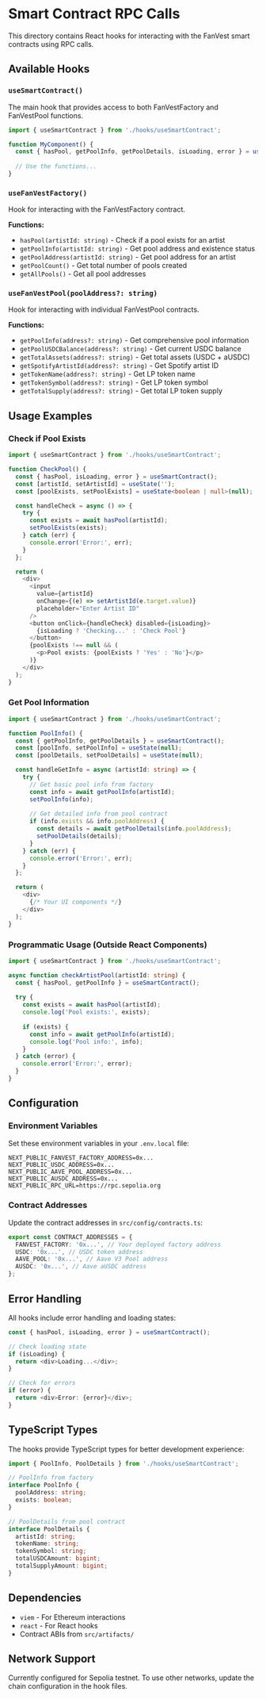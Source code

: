 # Smart Contract RPC Calls

This directory contains React hooks for interacting with the FanVest smart contracts using RPC calls.

## Available Hooks

### `useSmartContract()`
The main hook that provides access to both FanVestFactory and FanVestPool functions.

```typescript
import { useSmartContract } from './hooks/useSmartContract';

function MyComponent() {
  const { hasPool, getPoolInfo, getPoolDetails, isLoading, error } = useSmartContract();
  
  // Use the functions...
}
```

### `useFanVestFactory()`
Hook for interacting with the FanVestFactory contract.

**Functions:**
- `hasPool(artistId: string)` - Check if a pool exists for an artist
- `getPoolInfo(artistId: string)` - Get pool address and existence status
- `getPoolAddress(artistId: string)` - Get pool address for an artist
- `getPoolCount()` - Get total number of pools created
- `getAllPools()` - Get all pool addresses

### `useFanVestPool(poolAddress?: string)`
Hook for interacting with individual FanVestPool contracts.

**Functions:**
- `getPoolInfo(address?: string)` - Get comprehensive pool information
- `getPoolUSDCBalance(address?: string)` - Get current USDC balance
- `getTotalAssets(address?: string)` - Get total assets (USDC + aUSDC)
- `getSpotifyArtistId(address?: string)` - Get Spotify artist ID
- `getTokenName(address?: string)` - Get LP token name
- `getTokenSymbol(address?: string)` - Get LP token symbol
- `getTotalSupply(address?: string)` - Get total LP token supply

## Usage Examples

### Check if Pool Exists

```typescript
import { useSmartContract } from './hooks/useSmartContract';

function CheckPool() {
  const { hasPool, isLoading, error } = useSmartContract();
  const [artistId, setArtistId] = useState('');
  const [poolExists, setPoolExists] = useState<boolean | null>(null);

  const handleCheck = async () => {
    try {
      const exists = await hasPool(artistId);
      setPoolExists(exists);
    } catch (err) {
      console.error('Error:', err);
    }
  };

  return (
    <div>
      <input 
        value={artistId} 
        onChange={(e) => setArtistId(e.target.value)} 
        placeholder="Enter Artist ID"
      />
      <button onClick={handleCheck} disabled={isLoading}>
        {isLoading ? 'Checking...' : 'Check Pool'}
      </button>
      {poolExists !== null && (
        <p>Pool exists: {poolExists ? 'Yes' : 'No'}</p>
      )}
    </div>
  );
}
```

### Get Pool Information

```typescript
import { useSmartContract } from './hooks/useSmartContract';

function PoolInfo() {
  const { getPoolInfo, getPoolDetails } = useSmartContract();
  const [poolInfo, setPoolInfo] = useState(null);
  const [poolDetails, setPoolDetails] = useState(null);

  const handleGetInfo = async (artistId: string) => {
    try {
      // Get basic pool info from factory
      const info = await getPoolInfo(artistId);
      setPoolInfo(info);
      
      // Get detailed info from pool contract
      if (info.exists && info.poolAddress) {
        const details = await getPoolDetails(info.poolAddress);
        setPoolDetails(details);
      }
    } catch (err) {
      console.error('Error:', err);
    }
  };

  return (
    <div>
      {/* Your UI components */}
    </div>
  );
}
```

### Programmatic Usage (Outside React Components)

```typescript
import { useSmartContract } from './hooks/useSmartContract';

async function checkArtistPool(artistId: string) {
  const { hasPool, getPoolInfo } = useSmartContract();
  
  try {
    const exists = await hasPool(artistId);
    console.log('Pool exists:', exists);
    
    if (exists) {
      const info = await getPoolInfo(artistId);
      console.log('Pool info:', info);
    }
  } catch (error) {
    console.error('Error:', error);
  }
}
```

## Configuration

### Environment Variables

Set these environment variables in your `.env.local` file:

```env
NEXT_PUBLIC_FANVEST_FACTORY_ADDRESS=0x...
NEXT_PUBLIC_USDC_ADDRESS=0x...
NEXT_PUBLIC_AAVE_POOL_ADDRESS=0x...
NEXT_PUBLIC_AUSDC_ADDRESS=0x...
NEXT_PUBLIC_RPC_URL=https://rpc.sepolia.org
```

### Contract Addresses

Update the contract addresses in `src/config/contracts.ts`:

```typescript
export const CONTRACT_ADDRESSES = {
  FANVEST_FACTORY: '0x...', // Your deployed factory address
  USDC: '0x...', // USDC token address
  AAVE_POOL: '0x...', // Aave V3 Pool address
  AUSDC: '0x...', // Aave aUSDC address
};
```

## Error Handling

All hooks include error handling and loading states:

```typescript
const { hasPool, isLoading, error } = useSmartContract();

// Check loading state
if (isLoading) {
  return <div>Loading...</div>;
}

// Check for errors
if (error) {
  return <div>Error: {error}</div>;
}
```

## TypeScript Types

The hooks provide TypeScript types for better development experience:

```typescript
import { PoolInfo, PoolDetails } from './hooks/useSmartContract';

// PoolInfo from factory
interface PoolInfo {
  poolAddress: string;
  exists: boolean;
}

// PoolDetails from pool contract
interface PoolDetails {
  artistId: string;
  tokenName: string;
  tokenSymbol: string;
  totalUSDCAmount: bigint;
  totalSupplyAmount: bigint;
}
```

## Dependencies

- `viem` - For Ethereum interactions
- `react` - For React hooks
- Contract ABIs from `src/artifacts/`

## Network Support

Currently configured for Sepolia testnet. To use other networks, update the chain configuration in the hook files.

